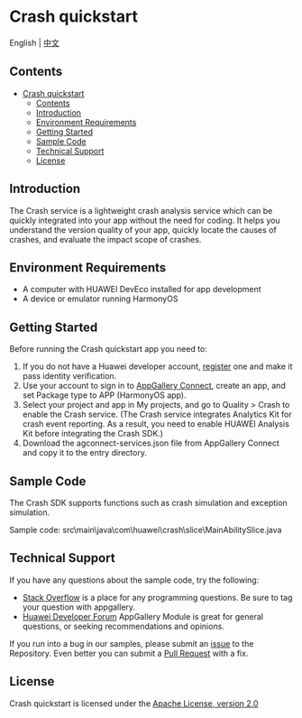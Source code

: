 # Crash quickstart

English | [中文](https://github.com/AppGalleryConnect/agc-demos/blob/main/HarmonyOS/crash/README_ZH.md)


## Contents

- [Crash quickstart](#crash-quickstart)
  - [Contents](#contents)
  - [Introduction](#introduction)
  - [Environment Requirements](#environment-requirements)
  - [Getting Started](#getting-started)
  - [Sample Code](#sample-code)
  - [Technical Support](#technical-support)
  - [License](#license)


## Introduction

The Crash service is a lightweight crash analysis service which can be quickly integrated into your app without the need for coding. It helps you understand the version quality of your app, quickly locate the causes of crashes, and evaluate the impact scope of crashes.


## Environment Requirements

* A computer with HUAWEI DevEco installed for app development
* A device or emulator running HarmonyOS

## Getting Started

Before running the Crash quickstart app you need to:
1. If you do not have a Huawei developer account, [register](https://developer.huawei.com/consumer/en/doc/start/registration-and-verification-0000001053628148) one and make it pass identity verification.
2. Use your account to sign in to [AppGallery Connect](https://developer.huawei.com/consumer/en/service/josp/agc/index.html#/), create an app, and set Package type to APP (HarmonyOS app).
3. Select your project and app in My projects, and go to Quality > Crash to enable the Crash service. (The Crash service integrates Analytics Kit for crash event reporting. As a result, you need to enable HUAWEI Analysis Kit before integrating the Crash SDK.)
4. Download the agconnect-services.json file from AppGallery Connect and copy it to the entry directory.

## Sample Code

The Crash SDK supports functions such as crash simulation and exception simulation.

Sample code: src\main\java\com\huawei\crash\slice\MainAbilitySlice.java

## Technical Support

If you have any questions about the sample code, try the following:
- [Stack Overflow](https://stackoverflow.com/users/14194729/appgallery-connect) is a place for any programming questions. Be sure to tag your question with appgallery.
- [Huawei Developer Forum](https://developer.huawei.com/consumer/en/forum/blockdisplay?fid=18) AppGallery Module is great for general questions, or seeking recommendations and opinions.

If you run into a bug in our samples, please submit an [issue](https://github.com/AppGalleryConnect/agc-demos/issues) to the Repository. Even better you can submit a [Pull Request](https://github.com/AppGalleryConnect/agc-demos/pulls) with a fix.

## License

Crash quickstart is licensed under the [Apache License, version 2.0](http://www.apache.org/licenses/LICENSE-2.0)
